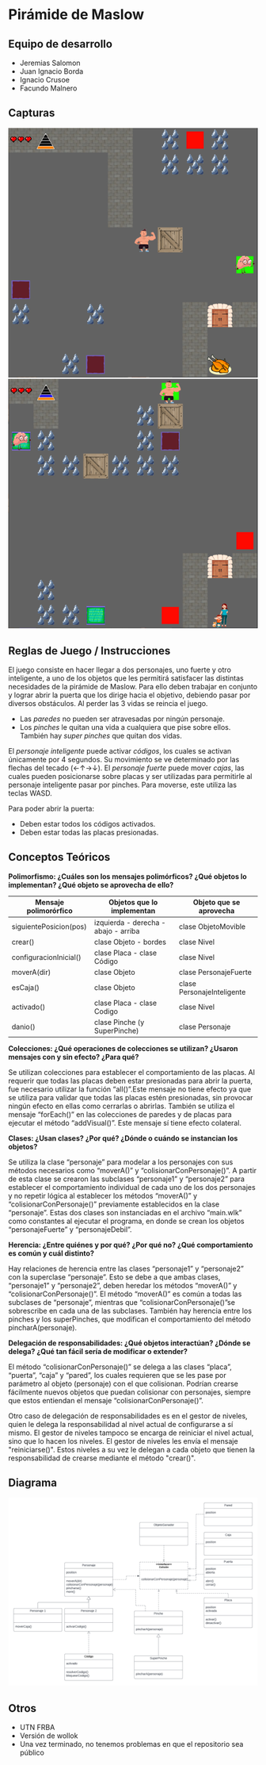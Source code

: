 # Pirámide de Maslow

## Equipo de desarrollo

- Jeremias Salomon
- Juan Ignacio Borda
- Ignacio Crusoe
- Facundo Malnero

## Capturas

![Nivel 1](screenshots/captura1.png)
![Nivel 2](screenshots/captura2.png)

## Reglas de Juego / Instrucciones

El juego consiste en hacer llegar a dos personajes, uno fuerte y otro inteligente, a uno de los objetos que les permitirá satisfacer las distintas necesidades de la pirámide de Maslow. Para ello deben trabajar en conjunto y lograr abrir la puerta que los dirige hacia el objetivo, debiendo pasar por diversos obstáculos. Al perder las 3 vidas se reincia el juego. 
- Las *paredes* no pueden ser atravesadas por ningún personaje.
- Los *pinches* le quitan una vida a cualquiera que pise sobre ellos. También hay *super pinches* que quitan dos vidas.

El *personaje inteligente* puede activar *códigos*, los cuales se activan únicamente por 4 segundos. Su movimiento se ve determinado por las flechas del tecado (←↑→↓).
El *personaje fuerte* puede mover *cajas*, las cuales pueden posicionarse sobre placas y ser utilizadas para permitirle al personaje inteligente pasar por pinches. Para moverse, este utiliza las teclas WASD.

Para poder abrir la puerta:
- Deben estar todos los códigos activados.
- Deben estar todas las placas presionadas.

## Conceptos Teóricos

**Polimorfismo: ¿Cuáles son los mensajes polimórficos? ¿Qué objetos lo implementan? ¿Qué objeto se aprovecha de ello?**

| Mensaje polimorórfico | Objetos que lo implementan | Objeto que se aprovecha |
| --- | ----------- | --- |
| siguientePosicion(pos) | izquierda - derecha - abajo - arriba | clase ObjetoMovible |
| crear() | clase Objeto - bordes | clase Nivel |
| configuracionInicial() | clase Placa - clase Código| clase Nivel |
| moverA(dir) | clase Objeto | clase PersonajeFuerte |
| esCaja() | clase Objeto | clase PersonajeInteligente|
| activado() | clase Placa - clase Codigo | clase Nivel|
| danio() | clase Pinche (y SuperPinche)| clase Personaje |


**Colecciones: ¿Qué operaciones de colecciones se utilizan? ¿Usaron mensajes con y sin efecto? ¿Para qué?**

Se utilizan colecciones para establecer el comportamiento de las placas. Al requerir que todas las placas deben estar presionadas para abrir la puerta, fue necesario utilizar la función “all()”.Este mensaje no tiene efecto ya que se utiliza para validar que todas las placas estén presionadas, sin provocar ningún efecto en ellas como cerrarlas o abrirlas.
También se utiliza el mensaje “forEach()” en las colecciones de paredes y de placas para ejecutar el método “addVisual()”. Este mensaje sí tiene efecto colateral.

**Clases: ¿Usan clases? ¿Por qué? ¿Dónde o cuándo se instancian los objetos?**

Se utiliza la clase “personaje” para modelar a los personajes con sus métodos necesarios como “moverA()” y “colisionarConPersonaje()”. A partir de esta clase se crearon las subclases “personaje1” y “personaje2” para establecer el comportamiento individual de cada uno de los dos personajes y no repetir lógica al establecer los métodos “moverA()” y “colisionarConPersonaje()” previamente establecidos en la clase “personaje”. Estas dos clases son instanciadas en el archivo “main.wlk” como constantes al ejecutar el programa, en donde se crean los objetos “personajeFuerte” y “personajeDebil”.

**Herencia: ¿Entre quiénes y por qué? ¿Por qué no? ¿Qué comportamiento es común y cuál distinto?**

Hay relaciones de herencia entre las clases “personaje1” y “personaje2” con la superclase “personaje”. Esto se debe a que ambas clases, “personaje1” y “personaje2”, deben heredar los métodos “moverA()” y “colisionarConPersonaje()”. El método “moverA()” es común a todas las subclases de “personaje”, mientras que “colisionarConPersonaje()”se sobrescribe en cada una de las subclases.
También hay herencia entre los pinches y los superPinches, que modifican el comportamiento del método pincharA(personaje).

**Delegación de responsabilidades: ¿Qué objetos interactúan? ¿Dónde se delega? ¿Qué tan fácil sería de modificar o extender?**

El método “colisionarConPersonaje()” se delega a las clases “placa”, “puerta”, “caja” y “pared”, los cuales requieren que se les pase por parámetro al objeto (personaje) con el que colisionan. Podrían crearse fácilmente nuevos objetos que puedan colisionar con personajes, siempre que estos entiendan el mensaje “colisionarConPersonaje()”.

Otro caso de delegación de responsabilidades es en el gestor de niveles, quien le delega la responsabilidad al nivel actual de configurarse a sí mismo. El gestor de niveles tampoco se encarga de reiniciar el nivel actual, sino que lo hacen los niveles. El gestor de niveles les envía el mensaje "reiniciarse()". Estos niveles a su vez le delegan a cada objeto que tienen la responsabilidad de crearse mediante el método "crear()". 


## Diagrama

![Diagrama](diagram.png)

## Otros

- UTN FRBA
- Versión de wollok
- Una vez terminado, no tenemos problemas en que el repositorio sea público

